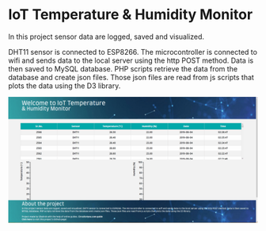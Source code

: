 # IoT Temperature & Humidity Monitor

In this project sensor data are logged, saved and visualized. 

DHT11 sensor is connected to ESP8266. The microcontroller is connected to wifi and sends data to the local server using the http POST method. Data is then saved to MySQL database. PHP scripts retrieve the data from the database and create json files. Those json files are read from js scripts that plots the data using the D3 library.

![IoT Monitor Demo](demo/demo.gif)
